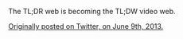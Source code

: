 

The TL;DR web is becoming the TL;DW video web.

[Originally posted on Twitter, on June 9th, 2013.](https://twitter.com/codinghorror/status/343801565838209024)
